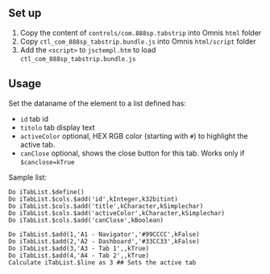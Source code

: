## Set up

1. Copy the content of `controls/com.888sp.tabstrip` into Omnis `html` folder
2. Copy `ctl_com_888sp_tabstrip.bundle.js` into Omnis `html/script` folder
3. Add the `<script>` to `jsctempl.htm` to load  `ctl_com_888sp_tabstrip.bundle.js`

## Usage

Set the dataname of the element to a list defined has:

-   `id` tab id
-   `titolo` tab display text
-   `activeColor` optional, HEX RGB color (starting with `#`) to highlight the active tab.
-   `canClose` optional, shows the close button for this tab. Works only if `$canclose=kTrue`

Sample list:

```
Do iTabList.$define()
Do iTabList.$cols.$add('id',kInteger,k32bitint)
Do iTabList.$cols.$add('title',kCharacter,kSimplechar)
Do iTabList.$cols.$add('activeColor',kCharacter,kSimplechar)
Do iTabList.$cols.$add('canClose',kBoolean)

Do iTabList.$add(1,'A1 - Navigator','#99CCCC',kFalse)
Do iTabList.$add(2,'A2 - Dashboard','#33CC33',kFalse)
Do iTabList.$add(3,'A3 - Tab 1',,kTrue)
Do iTabList.$add(4,'A4 - Tab 2',,kTrue)
Calculate iTabList.$line as 3 ## Sets the active tab
```

